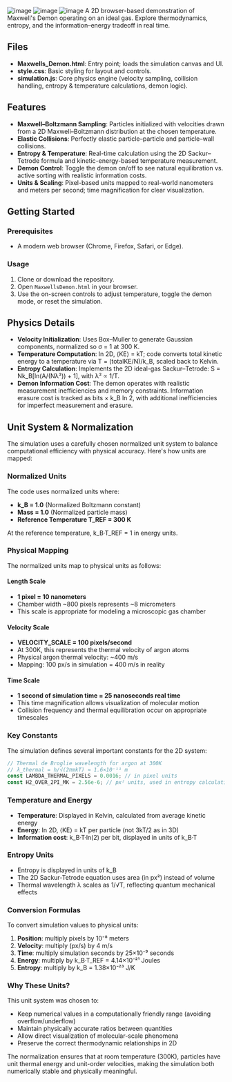 ![image](https://github.com/user-attachments/assets/b1329760-89fe-4ab9-b0c1-a2fbef681c11)
![image](https://github.com/user-attachments/assets/a41d143d-54d5-4f69-9fd4-98ca54d29c3c)
![image](https://github.com/user-attachments/assets/d9e52ac8-1f7c-4e1c-ad92-c77bc3df6ec0)
A 2D browser-based demonstration of Maxwell's Demon operating on an ideal gas. Explore thermodynamics, entropy, and the information–energy tradeoff in real time.

## Files

* **Maxwells_Demon.html**: Entry point; loads the simulation canvas and UI.
* **style.css**: Basic styling for layout and controls.
* **simulation.js**: Core physics engine (velocity sampling, collision handling, entropy & temperature calculations, demon logic).

## Features

* **Maxwell–Boltzmann Sampling**: Particles initialized with velocities drawn from a 2D Maxwell–Boltzmann distribution at the chosen temperature.
* **Elastic Collisions**: Perfectly elastic particle–particle and particle–wall collisions.
* **Entropy & Temperature**: Real-time calculation using the 2D Sackur–Tetrode formula and kinetic-energy-based temperature measurement.
* **Demon Control**: Toggle the demon on/off to see natural equilibration vs. active sorting with realistic information costs.
* **Units & Scaling**: Pixel-based units mapped to real-world nanometers and meters per second; time magnification for clear visualization.

## Getting Started

### Prerequisites

* A modern web browser (Chrome, Firefox, Safari, or Edge).

### Usage

1. Clone or download the repository.
2. Open `MaxwellsDemon.html` in your browser.
3. Use the on-screen controls to adjust temperature, toggle the demon mode, or reset the simulation.

## Physics Details

* **Velocity Initialization**: Uses Box–Muller to generate Gaussian components, normalized so σ = 1 at 300 K.
* **Temperature Computation**: In 2D, ⟨KE⟩ = kT; code converts total kinetic energy to a temperature via T = (totalKE/N)/k\_B, scaled back to Kelvin.
* **Entropy Calculation**: Implements the 2D ideal-gas Sackur–Tetrode: S = Nk\_B\[ln(A/(Nλ²)) + 1], with λ² ∝ 1/T.
* **Demon Information Cost**: The demon operates with realistic measurement inefficiencies and memory constraints. Information erasure cost is tracked as bits × k\_B ln 2, with additional inefficiencies for imperfect measurement and erasure.

## Unit System & Normalization

The simulation uses a carefully chosen normalized unit system to balance computational efficiency with physical accuracy. Here's how units are mapped:

### Normalized Units

The code uses normalized units where:
- **k_B = 1.0** (Normalized Boltzmann constant)
- **Mass = 1.0** (Normalized particle mass)
- **Reference Temperature T_REF = 300 K**

At the reference temperature, k_B·T_REF = 1 in energy units.

### Physical Mapping

The normalized units map to physical units as follows:

#### Length Scale
- **1 pixel = 10 nanometers**
- Chamber width ~800 pixels represents ~8 micrometers
- This scale is appropriate for modeling a microscopic gas chamber

#### Velocity Scale
- **VELOCITY_SCALE = 100 pixels/second**
- At 300K, this represents the thermal velocity of argon atoms
- Physical argon thermal velocity: ~400 m/s
- Mapping: 100 px/s in simulation = 400 m/s in reality

#### Time Scale
- **1 second of simulation time = 25 nanoseconds real time**
- This time magnification allows visualization of molecular motion
- Collision frequency and thermal equilibration occur on appropriate timescales

### Key Constants

The simulation defines several important constants for the 2D system:

```javascript
// Thermal de Broglie wavelength for argon at 300K
// λ_thermal = h/√(2πmkT) ≈ 1.6×10⁻¹¹ m
const LAMBDA_THERMAL_PIXELS = 0.0016; // in pixel units
const H2_OVER_2PI_MK = 2.56e-6; // px² units, used in entropy calculations
```

### Temperature and Energy

- **Temperature**: Displayed in Kelvin, calculated from average kinetic energy
- **Energy**: In 2D, ⟨KE⟩ = kT per particle (not 3kT/2 as in 3D)
- **Information cost**: k_B·T·ln(2) per bit, displayed in units of k_B·T

### Entropy Units

- Entropy is displayed in units of k_B
- The 2D Sackur-Tetrode equation uses area (in px²) instead of volume
- Thermal wavelength λ scales as 1/√T, reflecting quantum mechanical effects

### Conversion Formulas

To convert simulation values to physical units:

1. **Position**: multiply pixels by 10⁻⁸ meters
2. **Velocity**: multiply (px/s) by 4 m/s
3. **Time**: multiply simulation seconds by 25×10⁻⁹ seconds
4. **Energy**: multiply by k_B·T_REF = 4.14×10⁻²¹ Joules
5. **Entropy**: multiply by k_B = 1.38×10⁻²³ J/K

### Why These Units?

This unit system was chosen to:
- Keep numerical values in a computationally friendly range (avoiding overflow/underflow)
- Maintain physically accurate ratios between quantities
- Allow direct visualization of molecular-scale phenomena
- Preserve the correct thermodynamic relationships in 2D

The normalization ensures that at room temperature (300K), particles have unit thermal energy and unit-order velocities, making the simulation both numerically stable and physically meaningful.
